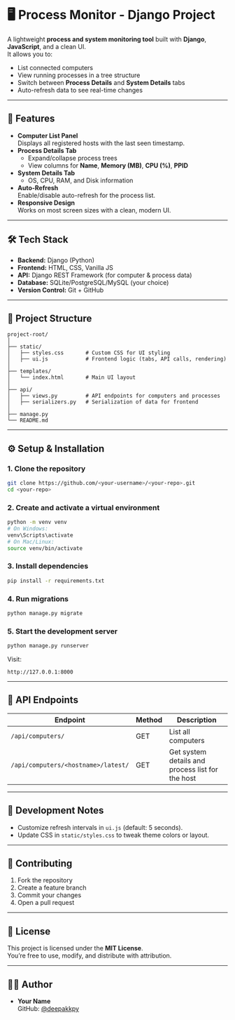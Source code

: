 # 🖥️ Process Monitor - Django Project

A lightweight **process and system monitoring tool** built with **Django**, **JavaScript**, and a clean UI.  
It allows you to:
- List connected computers
- View running processes in a tree structure
- Switch between **Process Details** and **System Details** tabs
- Auto-refresh data to see real-time changes

---

## 🚀 Features
- **Computer List Panel**  
  Displays all registered hosts with the last seen timestamp.
- **Process Details Tab**  
  - Expand/collapse process trees
  - View columns for **Name**, **Memory (MB)**, **CPU (%)**, **PPID**
- **System Details Tab**  
  - OS, CPU, RAM, and Disk information
- **Auto-Refresh**  
  Enable/disable auto-refresh for the process list.
- **Responsive Design**  
  Works on most screen sizes with a clean, modern UI.

---

## 🛠️ Tech Stack
- **Backend:** Django (Python)
- **Frontend:** HTML, CSS, Vanilla JS
- **API:** Django REST Framework (for computer & process data)
- **Database:** SQLite/PostgreSQL/MySQL (your choice)
- **Version Control:** Git + GitHub

---

## 📂 Project Structure

```
project-root/
│
├── static/
│   ├── styles.css       # Custom CSS for UI styling
│   ├── ui.js            # Frontend logic (tabs, API calls, rendering)
│
├── templates/
│   └── index.html       # Main UI layout
│
├── api/
│   ├── views.py         # API endpoints for computers and processes
│   ├── serializers.py   # Serialization of data for frontend
│
├── manage.py
└── README.md
```

---

## ⚙️ Setup & Installation

### **1. Clone the repository**
```bash
git clone https://github.com/<your-username>/<your-repo>.git
cd <your-repo>
```

### **2. Create and activate a virtual environment**
```bash
python -m venv venv
# On Windows:
venv\Scripts\activate
# On Mac/Linux:
source venv/bin/activate
```

### **3. Install dependencies**
```bash
pip install -r requirements.txt
```

### **4. Run migrations**
```bash
python manage.py migrate
```

### **5. Start the development server**
```bash
python manage.py runserver
```

Visit:
```
http://127.0.0.1:8000
```

---

## 🔄 API Endpoints

| Endpoint | Method | Description |
|-----------|--------|-------------|
| `/api/computers/` | GET | List all computers |
| `/api/computers/<hostname>/latest/` | GET | Get system details and process list for the host |

---

## 🧪 Development Notes
- Customize refresh intervals in `ui.js` (default: 5 seconds).
- Update CSS in `static/styles.css` to tweak theme colors or layout.

---

## 🤝 Contributing
1. Fork the repository  
2. Create a feature branch  
3. Commit your changes  
4. Open a pull request

---

## 📜 License
This project is licensed under the **MIT License**.  
You’re free to use, modify, and distribute with attribution.

---

## 👨‍💻 Author
- **Your Name**  
  GitHub: [@deepakkpy](https://github.com/deepakkpy)
